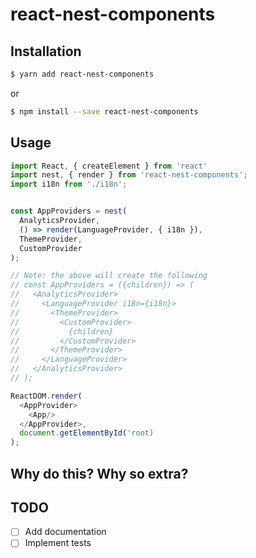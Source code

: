 # react-nest-components

## Installation
```bash
$ yarn add react-nest-components
```
or 
```bash
$ npm install --save react-nest-components
```

## Usage
```js
import React, { createElement } from 'react'
import nest, { render } from 'react-nest-components';
import i18n from './i18n';


const AppProviders = nest(
  AnalyticsProvider,
  () => render(LanguageProvider, { i18n }),
  ThemeProvider,
  CustomProvider
);

// Note: the above will create the following
// const AppProviders = ({children}) => (
//   <AnalyticsProvider>
//     <LanguageProvider i18n={i18n}>
//       <ThemeProvider>
//         <CustomProvider>
//           {children}
//         </CustomProvider>
//       </ThemeProvider>
//     </LanguageProvider>
//   </AnalyticsProvider>
// );

ReactDOM.render(
  <AppProvider>
    <App/>
  </AppProvider>, 
  document.getElementById('root)
);


```

## Why do this? Why so extra?

## TODO
- [ ] Add documentation
- [ ] Implement tests